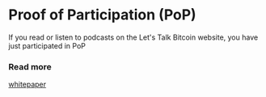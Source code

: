 # Proof of Participation \(PoP\)

If you read or listen to podcasts on the Let's Talk Bitcoin website, you have just participated in PoP

### Read more

[whitepaper](https://docs.google.com/document/d/1L7HmE8IupFiSrfqk9BgNa4Zg9XogqtScyQjTw0k2xCc/edit)

